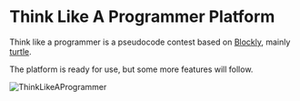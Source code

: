 # Think Like A Programmer Platform

Think like a programmer is a pseudocode contest based on [Blockly](https://developers.google.com/blockly/), mainly [turtle](https://blockly-games.appspot.com/turtle).

The platform is ready for use, but some more features will follow.

![ThinkLikeAProgrammer](https://github.com/zalsader/ThinkLikeAProgrammer/blob/master/public/images/TLAP.jpg)
